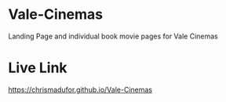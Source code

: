 # Vale-Cinemas
Landing Page and individual book movie pages for Vale Cinemas

# Live Link
https://chrismadufor.github.io/Vale-Cinemas

